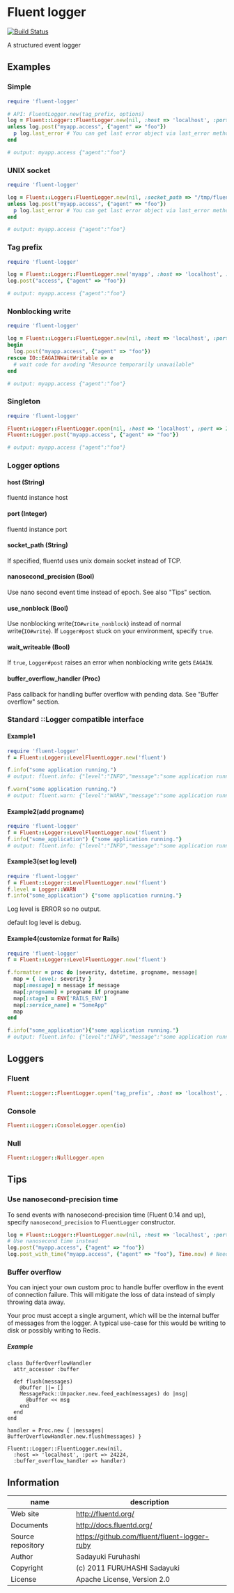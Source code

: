 # Fluent logger

[![Build Status](https://travis-ci.org/fluent/fluent-logger-ruby.svg?branch=master)](https://travis-ci.org/fluent/fluent-logger-ruby)

A structured event logger

## Examples

### Simple

```ruby
require 'fluent-logger'

# API: FluentLogger.new(tag_prefix, options)
log = Fluent::Logger::FluentLogger.new(nil, :host => 'localhost', :port => 24224)
unless log.post("myapp.access", {"agent" => "foo"})
  p log.last_error # You can get last error object via last_error method
end

# output: myapp.access {"agent":"foo"}
```

### UNIX socket

```ruby
require 'fluent-logger'

log = Fluent::Logger::FluentLogger.new(nil, :socket_path => "/tmp/fluent.sock")
unless log.post("myapp.access", {"agent" => "foo"})
  p log.last_error # You can get last error object via last_error method
end

# output: myapp.access {"agent":"foo"}
```

### Tag prefix
```ruby
require 'fluent-logger'

log = Fluent::Logger::FluentLogger.new('myapp', :host => 'localhost', :port => 24224)
log.post("access", {"agent" => "foo"})

# output: myapp.access {"agent":"foo"}
```

### Nonblocking write

```ruby
require 'fluent-logger'

log = Fluent::Logger::FluentLogger.new(nil, :host => 'localhost', :port => 24224, :use_nonblock => true, :wait_writeable => false)
begin
  log.post("myapp.access", {"agent" => "foo"})
rescue IO::EAGAINWaitWritable => e
  # wait code for avoding "Resource temporarily unavailable"
end

# output: myapp.access {"agent":"foo"}
```

### Singleton
```ruby
require 'fluent-logger'

Fluent::Logger::FluentLogger.open(nil, :host => 'localhost', :port => 24224)
Fluent::Logger.post("myapp.access", {"agent" => "foo"})

# output: myapp.access {"agent":"foo"}
```

### Logger options

#### host (String)

fluentd instance host

#### port (Integer)

fluentd instance port

#### socket_path (String)

If specified, fluentd uses unix domain socket instead of TCP.

#### nanosecond_precision (Bool)

Use nano second event time instead of epoch. See also "Tips" section.

#### use_nonblock (Bool)

Use nonblocking write(`IO#write_nonblock`) instead of normal write(`IO#write`). If `Logger#post` stuck on your environment, specify `true`.

#### wait_writeable (Bool)

If `true`, `Logger#post` raises an error when nonblocking write gets `EAGAIN`.

#### buffer_overflow_handler (Proc)

Pass callback for handling buffer overflow with pending data. See "Buffer overflow" section.

### Standard ::Logger compatible interface

#### Example1

```ruby
require 'fluent-logger'
f = Fluent::Logger::LevelFluentLogger.new('fluent')

f.info("some application running.")
# output: fluent.info: {"level":"INFO","message":"some application running."}

f.warn("some application running.")
# output: fluent.warn: {"level":"WARN","message":"some application running."}
```

#### Example2(add progname)

```ruby
require 'fluent-logger'
f = Fluent::Logger::LevelFluentLogger.new('fluent')
f.info("some_application") {"some application running."}
# output: fluent.info: {"level":"INFO","message":"some application running.","progname":"some_application"}
```

#### Example3(set log level)

```ruby
require 'fluent-logger'
f = Fluent::Logger::LevelFluentLogger.new('fluent')
f.level = Logger::WARN
f.info("some_application") {"some application running."}
```

Log level is ERROR so no output.

default log level is debug.


#### Example4(customize format for Rails)

```ruby
require 'fluent-logger'
f = Fluent::Logger::LevelFluentLogger.new('fluent')

f.formatter = proc do |severity, datetime, progname, message|
  map = { level: severity }
  map[:message] = message if message
  map[:progname] = progname if progname
  map[:stage] = ENV['RAILS_ENV']
  map[:service_name] = "SomeApp"
  map
end

f.info("some_application"){"some application running."}
# output: fluent.info: {"level":"INFO","message":"some application running.","progname":"some_application","stage":"production","service_name":"SomeApp"}
```

## Loggers

### Fluent
```ruby
Fluent::Logger::FluentLogger.open('tag_prefix', :host => 'localhost', :port => 24224)
```

### Console
```ruby
Fluent::Logger::ConsoleLogger.open(io)
```

### Null
```ruby
Fluent::Logger::NullLogger.open
```

## Tips

### Use nanosecond-precision time

To send events with nanosecond-precision time (Fluent 0.14 and up), specify `nanosecond_precision` to `FluentLogger` constructor.

```rb
log = Fluent::Logger::FluentLogger.new(nil, :host => 'localhost', :port => 24224, :nanosecond_precision => true)
# Use nanosecond time instead
log.post("myapp.access", {"agent" => "foo"})
log.post_with_time("myapp.access", {"agent" => "foo"}, Time.now) # Need Time object for post_with_time
```

### Buffer overflow

You can inject your own custom proc to handle buffer overflow in the event of connection failure. This will mitigate the loss of data instead of simply throwing data away.

Your proc must accept a single argument, which will be the internal buffer of messages from the logger. A typical use-case for this would be writing to disk or possibly writing to Redis.

##### Example
```
class BufferOverflowHandler
  attr_accessor :buffer

  def flush(messages)
    @buffer ||= []
    MessagePack::Unpacker.new.feed_each(messages) do |msg|
      @buffer << msg
    end
  end
end

handler = Proc.new { |messages| BufferOverflowHandler.new.flush(messages) }

Fluent::Logger::FluentLogger.new(nil,
  :host => 'localhost', :port => 24224,
  :buffer_overflow_handler => handler)
```

## Information

|name|description|
|---|---|
|Web site|http://fluentd.org/ |
|Documents|http://docs.fluentd.org/ |
|Source repository|https://github.com/fluent/fluent-logger-ruby |
|Author|Sadayuki Furuhashi|
|Copyright|(c) 2011 FURUHASHI Sadayuki|
|License|Apache License, Version 2.0|
